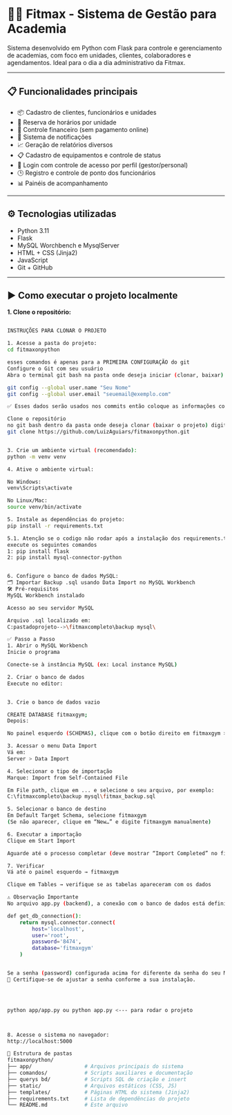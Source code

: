 # 🏋️‍♂️ Fitmax - Sistema de Gestão para Academia

Sistema desenvolvido em Python com Flask para controle e gerenciamento de academias, com foco em unidades, clientes, colaboradores e agendamentos. Ideal para o dia a dia administrativo da Fitmax.

---

## 📋 Funcionalidades principais

- 📦 Cadastro de clientes, funcionários e unidades  
- 📅 Reserva de horários por unidade  
- 🧾 Controle financeiro (sem pagamento online)  
- 🔔 Sistema de notificações  
- 📈 Geração de relatórios diversos  
- 📋 Cadastro de equipamentos e controle de status  
- 👤 Login com controle de acesso por perfil (gestor/personal)  
- 🕒 Registro e controle de ponto dos funcionários  
- 📊 Painéis de acompanhamento  

---

## ⚙️ Tecnologias utilizadas

- Python 3.11  
- Flask  
- MySQL Worchbench e MysqlServer
- HTML + CSS (Jinja2)  
- JavaScript  
- Git + GitHub  

---

## ▶️ Como executar o projeto localmente

**1. Clone o repositório:**


```bash

INSTRUÇÕES PARA CLONAR O PROJETO

1. Acesse a pasta do projeto:
cd fitmaxonpython

esses comandos é apenas para a PRIMEIRA CONFIGURAÇÃO do git
Configure o Git com seu usuário
Abra o terminal git bash na pasta onde deseja iniciar (clonar, baixar) o projeto e digite:

git config --global user.name "Seu Nome"
git config --global user.email "seuemail@exemplo.com"

✅ Esses dados serão usados nos commits então coloque as informações corretas.

Clone o repositório
no git bash dentro da pasta onde deseja clonar (baixar o projeto) digite:
git clone https://github.com/LuizAguiars/fitmaxonpython.git


3. Crie um ambiente virtual (recomendado):
python -m venv venv

4. Ative o ambiente virtual:

No Windows:
venv\Scripts\activate

No Linux/Mac:
source venv/bin/activate

5. Instale as dependências do projeto:
pip install -r requirements.txt

5.1. Atenção se o codigo não rodar após a instalação dos requirements.txt
execute os seguintes comandos
1: pip install flask
2: pip install mysql-connector-python


6. Configure o banco de dados MySQL:
🗂️ Importar Backup .sql usando Data Import no MySQL Workbench
🛠️ Pré-requisitos
MySQL Workbench instalado

Acesso ao seu servidor MySQL

Arquivo .sql localizado em:
C:pastadoprojeto-->\fitmaxcompleto\backup mysql\

✅ Passo a Passo
1. Abrir o MySQL Workbench
Inicie o programa

Conecte-se à instância MySQL (ex: Local instance MySQL)

2. Criar o banco de dados
Execute no editor:


3. Crie o banco de dados vazio

CREATE DATABASE fitmaxgym;
Depois:

No painel esquerdo (SCHEMAS), clique com o botão direito em fitmaxgym > Set as Default Schema

3. Acessar o menu Data Import
Vá em:
Server > Data Import

4. Selecionar o tipo de importação
Marque: Import from Self-Contained File

Em File path, clique em ... e selecione o seu arquivo, por exemplo:
C:\fitmaxcompleto\backup mysql\fitmax_backup.sql

5. Selecionar o banco de destino
Em Default Target Schema, selecione fitmaxgym
(Se não aparecer, clique em “New…” e digite fitmaxgym manualmente)

6. Executar a importação
Clique em Start Import

Aguarde até o processo completar (deve mostrar “Import Completed” no final)

7. Verificar
Vá até o painel esquerdo → fitmaxgym

Clique em Tables → verifique se as tabelas apareceram com os dados

⚠️ Observação Importante
No arquivo app.py (backend), a conexão com o banco de dados está definida da seguinte forma:

def get_db_connection():
    return mysql.connector.connect(
        host='localhost',
        user='root',
        password='8474',
        database='fitmaxgym'
    )


Se a senha (password) configurada acima for diferente da senha do seu MySQL local, o sistema não conseguirá se conectar ao banco de dados.
🔐 Certifique-se de ajustar a senha conforme a sua instalação.




python app/app.py ou python app.py <--- para rodar o projeto



8. Acesse o sistema no navegador:
http://localhost:5000

📁 Estrutura de pastas
fitmaxonpython/
├── app/                 # Arquivos principais do sistema
├── comandos/            # Scripts auxiliares e documentação
├── querys bd/           # Scripts SQL de criação e insert
├── static/              # Arquivos estáticos (CSS, JS)
├── templates/           # Páginas HTML do sistema (Jinja2)
├── requirements.txt     # Lista de dependências do projeto
└── README.md            # Este arquivo


